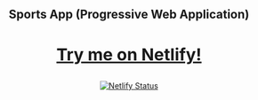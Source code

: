 <div align=center>
  <h2>Sports App (Progressive Web Application)</h2>
  <h3 style="font-size: 30px"><a href="https://sports-app-pwa.netlify.app/" >Try me on Netlify!</a></h3>


[![Netlify Status](https://api.netlify.com/api/v1/badges/4efadff2-33d7-48f5-995e-46eafd3e30df/deploy-status)](https://app.netlify.com/sites/sports-app-pwa/deploys)
  
</div>
